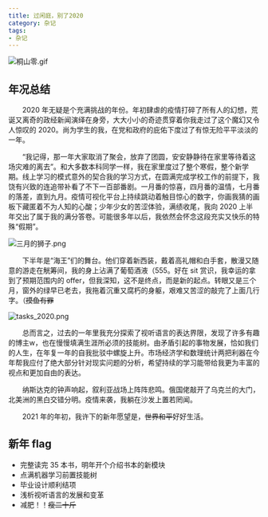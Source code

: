 ```yaml
---
title: 过闲庭，别了2020
category: 杂记
tags:
- 杂记
---
```


![桐山零.gif](https://i.loli.net/2021/01/09/G3qgjXNdPQWOuxC.gif)

## 年况总结
&emsp;&emsp;2020 年无疑是个充满挑战的年份。年初肆虐的疫情打碎了所有人的幻想，荒诞又离奇的政经新闻演绎在身旁，大大小小的奇迹贯穿着你我走过了这个魔幻又令人惊叹的 2020。尚为学生的我，在党和政府的庇佑下度过了有惊无险平平淡淡的一年。

&emsp;&emsp;“我记得，那一年大家取消了聚会，放弃了团圆，安安静静待在家里等待着这场灾难的离去”。和大多数本科同学一样，我在家里度过了整个寒假，整个新学期。线上学习的模式意外的契合我的学习方式，在圆满完成学校工作的前提下，我饶有兴致的连追带补看了不下一百部番剧。一月番的惊喜，四月番的温情，七月番的落差，直到九月。疫情可视化平台上持续跳动着触目惊心的数字，你画我猜的画板下藏匿着不为人知的心酸；少年少女的苦涩体验，满绩收尾，我向 2020 上半年交出了属于我的满分答卷。可能很多年以后，我依然会怀念这段充实又快乐的特殊“假期”。

![三月的狮子.png](https://i.loli.net/2021/01/09/ahU6xYNBlQEg1pc.png)

&emsp;&emsp;下半年是“海王”们的舞台。他们穿着新西装，戴着高礼帽和白手套，散漫又随意的游走在觥筹间，我的身上沾满了葡萄酒液（555。好在 sit 赏识，我幸运的拿到了预期范围内的 offer，但我深知，这不是终点，而是新的起点。转眼又是三个月，窗外的绿早已老去，我拖着沉重又腐朽的身躯，艰难又苦涩的敲完了上面几行字。（~~摸鱼有罪~~

![tasks_2020.png](https://i.loli.net/2021/01/09/2YHhIl1PwsRtCxk.png)

&emsp;&emsp;总而言之，过去的一年里我充分探索了视听语言的表达界限，发现了许多有趣的博主w，也在慢慢填满生涯所必须的技能树。由矛盾引起的事物发展，恰如我们的人生，在年复一年的自我批驳中螺旋上升。市场经济学和数理统计两把利器在今年帮我应付了绝大部分针对现实问题的分析，希望持续的学习能带给我更为丰富的视点和更加自由的表达。

&emsp;&emsp;纳斯达克的钟声响起，叙利亚战场上阵阵悲鸣。俄国佬敲开了乌克兰的大门，北美洲的黑白交错分明。疫情来袭，我躺在沙发上置若罔闻。

&emsp;&emsp;2021 年的年初，我许下的新年愿望是，~~世界和平~~好好生活。

## 新年 flag
* 完整读完 35 本书，明年开个介绍书本的新模块
* 点满机器学习前置技能树
* 毕业设计顺利结项
* 浅析视听语言的发展和变革
* 减肥！！~~瘦二十斤~~